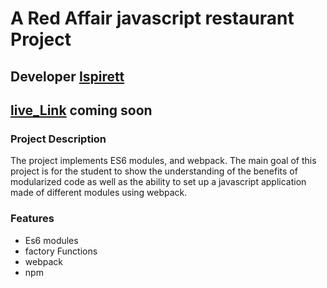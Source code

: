 # A Red Affair javascript restaurant Project 

## Developer [Ispirett](https://github.com/Ispirett)
## [live_Link]() coming soon

### Project Description

The project implements ES6 modules, and webpack. The main goal of this project is for the student to show the understanding of the benefits of modularized code as well as the ability to set up a javascript application made of different modules using webpack.


### Features
* Es6 modules 
* factory Functions
* webpack
* npm